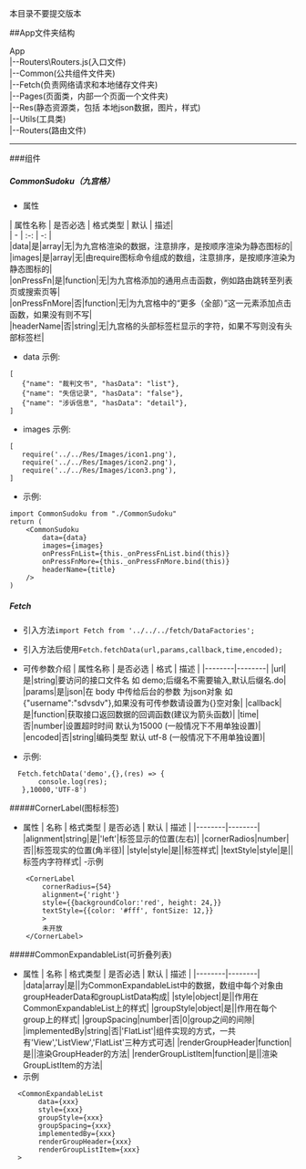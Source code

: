 本目录不要提交版本


##App文件夹结构

App  
|--Routers\Routers.js(入口文件)  
|--Common(公共组件文件夹)  
|--Fetch(负责网络请求和本地储存文件夹)  
|--Pages(页面类，内部一个页面一个文件夹)  
|--Res(静态资源类，包括 本地json数据，图片，样式)  
|--Utils(工具类)  
|--Routers(路由文件)  



------------------

###组件

##### CommonSudoku（九宫格）
- 属性

| 属性名称 | 是否必选 | 格式类型 | 默认 | 描述|  
| - | :-: | -: |   
|data|是|array|无|为九宫格渲染的数据，注意排序，是按顺序渲染为静态图标的|  
|images|是|array|无|由require图标命令组成的数组，注意排序，是按顺序渲染为静态图标的|  
|onPressFn|是|function|无|为九宫格添加的通用点击函数，例如路由跳转至列表页或搜索页等|  
|onPressFnMore|否|function|无|为九宫格中的“更多（全部）”这一元素添加点击函数，如果没有则不写|  
|headerName|否|string|无|九宫格的头部标签栏显示的字符，如果不写则没有头部标签栏|  

- data
     示例:
 ```
[
    {"name": "裁判文书", "hasData": "list"},
    {"name": "失信记录", "hasData": "false"},
    {"name": "涉诉信息", "hasData": "detail"},
]
 ```
- images
     示例:
 ```
[
    require('../../Res/Images/icon1.png'),
    require('../../Res/Images/icon2.png'),
    require('../../Res/Images/icon3.png'),
]
 ```

- 示例:
````
import CommonSudoku from "./CommonSudoku"
return (
    <CommonSudoku
        data={data}
        images={images}
        onPressFnList={this._onPressFnList.bind(this)}
        onPressFnMore={this._onPressFnMore.bind(this)}
        headerName={title}
    />
)
````
##### Fetch
- 引入方法`import Fetch from '../../../fetch/DataFactories';`

- 引入方法后使用`Fetch.fetchData(url,params,callback,time,encoded);`


-  可传参数介绍
| 属性名称 | 是否必选 | 格式 | 描述 |
|--------|--------|
|url|是|string|要访问的接口文件名 如 demo;后缀名不需要输入,默认后缀名.do|
|params|是|json|在 body 中传给后台的参数 为json对象 如{"username":"sdvsdv"},如果没有可传参数请设置为{}空对象|
|callback|是|function|获取接口返回数据的回调函数(建议为箭头函数)|
|time|否|number|设置超时时间 默认为15000 (一般情况下不用单独设置)|
|encoded|否|string|编码类型 默认 utf-8 (一般情况下不用单独设置)|


- 示例:
 ```
   Fetch.fetchData('demo',{},(res) => {
        console.log(res);
    },10000,'UTF-8')
 ```

#####CornerLabel(图标标签)
- 属性
| 名称 | 格式类型 | 是否必选 | 默认 | 描述 |
|--------|--------|
|alignment|string|是|'left'|标签显示的位置(左右)|
|cornerRadios|number|否||标签现实的位置(角半径)|
|style|style|是||标签样式|
|textStyle|style|是||标签内字符样式|
-示例
```
    <CornerLabel
        cornerRadius={54}
        alignment={'right'}
        style={{backgroundColor:'red', height: 24,}}
        textStyle={{color: '#fff', fontSize: 12,}}
        >
        未开放
    </CornerLabel>
```

#####CommonExpandableList(可折叠列表)
- 属性
| 名称 | 格式类型 | 是否必选 | 默认 | 描述 |
|--------|--------|
|data|array|是||为CommonExpandableList中的数据，数组中每个对象由groupHeaderData和groupListData构成|
|style|object|是||作用在CommonExpandableList上的样式|
|groupStyle|object|是||作用在每个group上的样式|
|groupSpacing|number|否|0|group之间的间隙|
|implementedBy|string|否|'FlatList'|组件实现的方式，一共有'View','ListView','FlatList'三种方式可选|
|renderGroupHeader|function|是||渲染GroupHeader的方法|
|renderGroupListItem|function|是||渲染GroupListItem的方法|
- 示例
 ```
   <CommonExpandableList
		data={xxx}
        style={xxx}
        groupStyle={xxx}
        groupSpacing={xxx}
        implementedBy={xxx}
        renderGroupHeader={xxx}
        renderGroupListItem={xxx}
   >
 ```